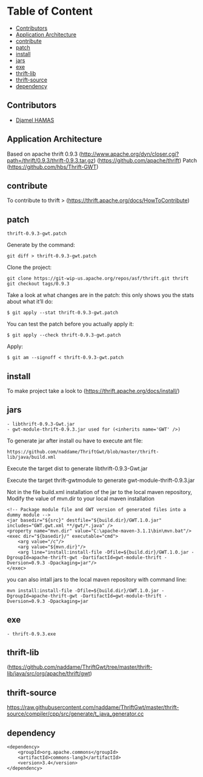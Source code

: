 # Table of Content
* [Contributors](#contributors)
* [Application Architecture](#application-architecture)
* [contribute](#contribute)
* [patch](#patch)
* [install](#install)
* [jars](#jars)
* [exe](#exe)
* [thrift-lib](#thrift-lib)
* [thrift-source](#thrift-source)
* [dependency](#dependency)

## <a name="contributors"></a>Contributors

* [Djamel HAMAS](https://www.linkedin.com/in/jamelhamas)

## <a name="application-architecture"></a>Application Architecture

Based on apache thrift 0.9.3 
(http://www.apache.org/dyn/closer.cgi?path=/thrift/0.9.3/thrift-0.9.3.tar.gz)
(https://github.com/apache/thrift)
Patch (https://github.com/hbs/Thrift-GWT)

## <a name="contribute"></a>contribute
To contribute to thrift > (https://thrift.apache.org/docs/HowToContribute)



## <a name="patch"></a>patch
    thrift-0.9.3-gwt.patch

Generate by the command:

    git diff > thrift-0.9.3-gwt.patch

Clone the project:

    git clone https://git-wip-us.apache.org/repos/asf/thrift.git thrift
    git checkout tags/0.9.3

Take a look at what changes are in the patch: this only shows you the stats about what it’ll do:

    $ git apply --stat thrift-0.9.3-gwt.patch

You can test the patch before you actually apply it:

    $ git apply --check thrift-0.9.3-gwt.patch

Apply:

    $ git am --signoff < thrift-0.9.3-gwt.patch

## <a name="install"></a>install
To make project take a look to (https://thrift.apache.org/docs/install/)

## <a name="jars"></a>jars
    - libthrift-0.9.3-Gwt.jar
    - gwt-module-thrift-0.9.3.jar used for (<inherits name='GWT' />)

To generate jar after install ou have to execute ant file:

    https://github.com/naddame/ThriftGwt/blob/master/thrift-lib/java/build.xml

Execute the target dist to generate libthrift-0.9.3-Gwt.jar

Execute the target thrift-gwtmodule to generate gwt-module-thrift-0.9.3.jar

Not in the file build.xml installation of the jar to the local maven repository, Modify the value of mvn.dir to your local maven installation

    <!-- Package module file and GWT version of generated files into a dummy module -->
    <jar basedir="${src}" destfile="${build.dir}/GWT.1.0.jar" includes="GWT.gwt.xml **/gwt/*.java" />
    <property name="mvn.dir" value="C:\apache-maven-3.1.1\bin\mvn.bat"/>
    <exec dir="${basedir}/" executable="cmd">
        <arg value="/c"/>
        <arg value="${mvn.dir}"/>
        <arg line="install:install-file -Dfile=${build.dir}/GWT.1.0.jar -DgroupId=apache-thrift-gwt -DartifactId=gwt-module-thrift -Dversion=0.9.3 -Dpackaging=jar"/>
    </exec>

you can also intall jars to the local maven repository with command line:

    mvn install:install-file -Dfile=${build.dir}/GWT.1.0.jar -DgroupId=apache-thrift-gwt -DartifactId=gwt-module-thrift -Dversion=0.9.3 -Dpackaging=jar


## <a name="exe"></a>exe
    - thrift-0.9.3.exe

## <a name="thrift-lib"></a>thrift-lib
(https://github.com/naddame/ThriftGwt/tree/master/thrift-lib/java/src/org/apache/thrift/gwt)

## <a name="thrift-source"></a>thrift-source
https://raw.githubusercontent.com/naddame/ThriftGwt/master/thrift-source/compiler/cpp/src/generate/t_java_generator.cc

## <a name="dependency"></a>dependency
    <dependency>
        <groupId>org.apache.commons</groupId>
        <artifactId>commons-lang3</artifactId>
        <version>3.4</version>
    </dependency>
